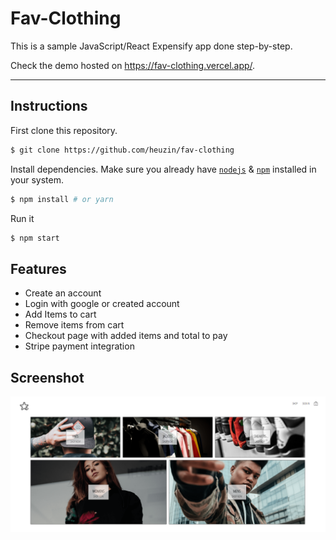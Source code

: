 # Fav-Clothing

This is a sample JavaScript/React Expensify app done step-by-step.

Check the demo hosted on https://fav-clothing.vercel.app/.

---

## Instructions

First clone this repository.

```bash
$ git clone https://github.com/heuzin/fav-clothing
```

Install dependencies. Make sure you already have [`nodejs`](https://nodejs.org/en/) & [`npm`](https://www.npmjs.com/)
installed in your system.

```bash
$ npm install # or yarn
```

Run it

```bash
$ npm start
```

## Features

-   Create an account
-   Login with google or created account
-   Add Items to cart
-   Remove items from cart
-   Checkout page with added items and total to pay
-   Stripe payment integration

## Screenshot

![GitHub Logo](/src/assets/fav-clothing.png)
